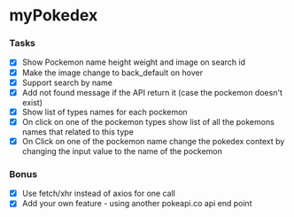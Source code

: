 # myPokedex

### Tasks
* [X] Show Pockemon name height weight and image on search id
* [X] Make the image change to back_default on hover
* [X] Support search by name
* [X] Add not found message if the API return it (case the pockemon doesn't exist)
* [X] Show list of types names for each pockemon
* [X] On click on one of the pockemon types show list of all the pokemons names that related to this type
* [X] On Click on one of the pockemon name change the pokedex context by changing the input value to the name of the pockemon

### Bonus
* [X] Use fetch/xhr instead of axios for one call
* [X] Add your own feature - using another pokeapi.co api end point
